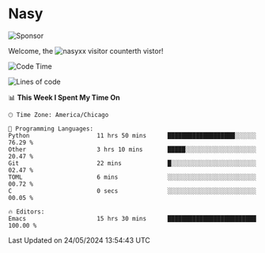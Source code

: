 # Nasy

<!--
<p align="center">
<img height="200" src="https://github-readme-stats.vercel.app/api?username=nasyxx&count_private=true&show_icons=true&theme=dracula&include_all_commits=true"/>
<img height="200" src="https://github-readme-stats.vercel.app/api/top-langs/?username=nasyxx&theme=dracula&hide=html,jupyter+notebook&count_private=true&show_icons=true"/>
</p>

  
----------------
-->

![Sponsor](https://img.shields.io/static/v1.svg?label=Sponsor&message=%E2%9D%A4&logo=GitHub&style=flat&color=pink)
 
Welcome, the ![nasyxx visitor counter](https://count.getloli.com/get/@nasyxx?theme=rule34)th vistor!
 
<!--START_SECTION:waka-->
![Code Time](http://img.shields.io/badge/Code%20Time-4%2C467%20hrs%2043%20mins-blue)

![Lines of code](https://img.shields.io/badge/From%20Hello%20World%20I%27ve%20Written-6.3%20million%20lines%20of%20code-blue)

📊 **This Week I Spent My Time On** 

```text
🕑︎ Time Zone: America/Chicago

💬 Programming Languages: 
Python                   11 hrs 50 mins      ███████████████████░░░░░░   76.29 % 
Other                    3 hrs 10 mins       █████░░░░░░░░░░░░░░░░░░░░   20.47 % 
Git                      22 mins             █░░░░░░░░░░░░░░░░░░░░░░░░   02.47 % 
TOML                     6 mins              ░░░░░░░░░░░░░░░░░░░░░░░░░   00.72 % 
C                        0 secs              ░░░░░░░░░░░░░░░░░░░░░░░░░   00.05 % 

🔥 Editors: 
Emacs                    15 hrs 30 mins      █████████████████████████   100.00 % 
```


 Last Updated on 24/05/2024 13:54:43 UTC
<!--END_SECTION:waka-->

<!-- ![visitors](https://visitor-badge.laobi.icu/badge?page_id=nasyxx.nasyxx) -->
